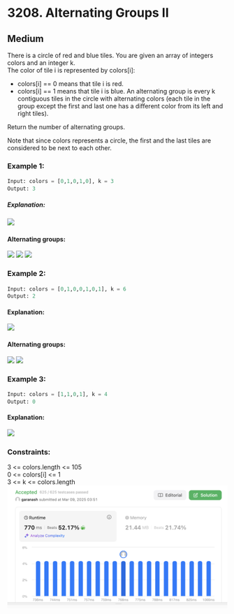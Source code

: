 # 3208. Alternating Groups II
## Medium

There is a circle of red and blue tiles. You are given an array of integers colors and an integer k.  
The color of tile i is represented by colors[i]:

* colors[i] == 0 means that tile i is red.
* colors[i] == 1 means that tile i is blue.
An alternating group is every k contiguous tiles in the circle with alternating colors (each tile in the group except the first and last one has a different color from its left and right tiles).

Return the number of alternating groups.

Note that since colors represents a circle, the first and the last tiles are considered to be next to each other.


### Example 1:
```python
Input: colors = [0,1,0,1,0], k = 3
Output: 3
```
##### Explanation:  
<img src='https://assets.leetcode.com/uploads/2024/06/19/screenshot-2024-05-28-183519.png'>

#### Alternating groups:  
<img src='https://assets.leetcode.com/uploads/2024/05/28/screenshot-2024-05-28-182448.png'>
<img src='https://assets.leetcode.com/uploads/2024/05/28/screenshot-2024-05-28-182844.png'>
<img src='https://assets.leetcode.com/uploads/2024/05/28/screenshot-2024-05-28-183057.png'>



### Example 2:
```python
Input: colors = [0,1,0,0,1,0,1], k = 6
Output: 2
```
#### Explanation:  
<img src='https://assets.leetcode.com/uploads/2024/06/19/screenshot-2024-05-28-183907.png'>

#### Alternating groups:  
<img src='https://assets.leetcode.com/uploads/2024/06/19/screenshot-2024-05-28-184128.png'>
<img src='https://assets.leetcode.com/uploads/2024/06/19/screenshot-2024-05-28-184240.png'>

### Example 3:
```python
Input: colors = [1,1,0,1], k = 4
Output: 0
```
#### Explanation:
<img src="https://assets.leetcode.com/uploads/2024/06/19/screenshot-2024-05-28-184516.png">


 

### Constraints:

3 <= colors.length <= 105  
0 <= colors[i] <= 1  
3 <= k <= colors.length  
![img3208.png](./result_img/img3208.png)